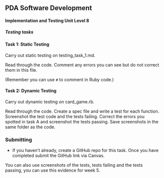 ## PDA Software Development
#### Implementation and Testing Unit Level 8

##### Testing tasks

#### Task 1: Static Testing

  Carry out static testing on testing_task_1.md.  

  Read through the code. Comment any errors you can see but do not correct them in this file.

  (Remember you can use `#` to comment in Ruby code.)


#### Task 2: Dynamic Testing

  Carry out dynamic testing on card_game.rb.

  Read through the code. Create a spec file and write a test for each function. Screenshot the test code and the tests failing. Correct the errors you spotted in task A and screenshot the tests passing. Save screenshots in the same folder as the code.

### Submitting


 - If you haven't already, create a GitHub repo for this task. Once you have completed submit the GitHub link via Canvas.

  You can also use screenshots of the tests, tests failing and the tests passing, you can use this evidence for week 5.

